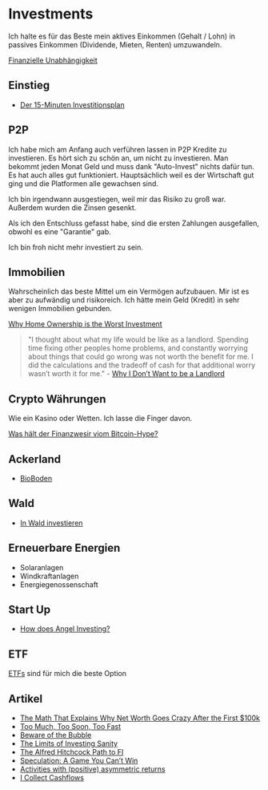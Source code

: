 # Investments

Ich halte es für das Beste mein aktives Einkommen (Gehalt / Lohn) in passives Einkommen (Dividende, Mieten, Renten) umzuwandeln.

[Finanzielle Unabhängigkeit](finanzielle-unabhaengigkeit.md)

## Einstieg

- [Der 15-Minuten Investitionsplan](https://investmentratgeber.com/der-15-minuten-investitionsplan-2/)

## P2P

Ich habe mich am Anfang auch verführen lassen in P2P Kredite zu investieren. Es hört sich zu schön an, um nicht zu investieren.
Man bekommt jeden Monat Geld und muss dank "Auto-Invest" nichts dafür tun. Es hat auch alles gut funktioniert. Hauptsächlich weil es der Wirtschaft gut ging und die Platformen alle gewachsen sind.

Ich bin irgendwann ausgestiegen, weil mir das Risiko zu groß war. Außerdem wurden die Zinsen gesenkt.

Als ich den Entschluss gefasst habe, sind die ersten Zahlungen ausgefallen, obwohl es eine "Garantie" gab.

Ich bin froh nicht mehr investiert zu sein.

## Immobilien

Wahrscheinlich das beste Mittel um ein Vermögen aufzubauen. Mir ist es aber zu aufwändig und risikoreich.
Ich hätte mein Geld (Kredit) in sehr wenigen Immobilien gebunden.

[Why Home Ownership is the Worst Investment](https://www.youtube.com/watch?v=IibCp34AaJo)

> "I thought about what my life would be like as a landlord. Spending time fixing other peoples home problems, and constantly worrying about things that could go wrong was not worth the benefit for me. I did the calculations and the tradeoff of cash for that additional worry wasn’t worth it for me." - [Why I Don’t Want to be a Landlord](https://minafi.com/i-dont-want-to-be-a-landlord)

## Crypto Währungen

Wie ein Kasino oder Wetten. Ich lasse die Finger davon.

[Was hält der Finanzwesir viom Bitcoin-Hype?](https://www.finanzwesir.com/blog/bitcoin-crypto-manie)

## Ackerland

- [BioBoden](https://bioboden.de/)

## Wald

- [In Wald investieren](https://investmentratgeber.com/in-wald-investieren/#Die_Kosten_fuer_einen_eigenen_Wald)

## Erneuerbare Energien

- Solaranlagen
- Windkraftanlagen
- Energiegenossenschaft

## Start Up

- [How does Angel Investing?](https://zachholman.com/posts/how-does-angel-investing)

## ETF

[ETFs](./etf.md) sind für mich die beste Option

## Artikel
- [The Math That Explains Why Net Worth Goes Crazy After the First $100k](https://fourpillarfreedom.com/the-math-behind-why-net-worth-goes-crazy-after-the-first-100k/)
- [Too Much, Too Soon, Too Fast](https://www.collaborativefund.com/blog/too-much-too-soon-too-fast/)
- [Beware of the Bubble](https://www.mrmoneymustache.com/2021/03/26/beware-of-the-bubble/)
- [The Limits of Investing Sanity](https://www.collaborativefund.com/blog/the-limits-of-investing-sanity/)
- [The Alfred Hitchcock Path to FI](https://jlcollinsnh.com/2021/05/05/the-alfred-hitchcock-path-to-fi/)
- [Speculation: A Game You Can’t Win](https://moretothat.com/speculation/)
- [Activities with (positive) asymmetric returns](https://blog.tjcx.me/p/activities-with-positive-asymmetric)
- [I Collect Cashflows](https://thereformedbroker.com/2021/10/05/i-collect-cashflows/)
